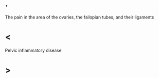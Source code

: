 # .

The pain in the area of the ovaries, the fallopian tubes, and their ligaments

# <

Pelvic inflammatory disease

# >
